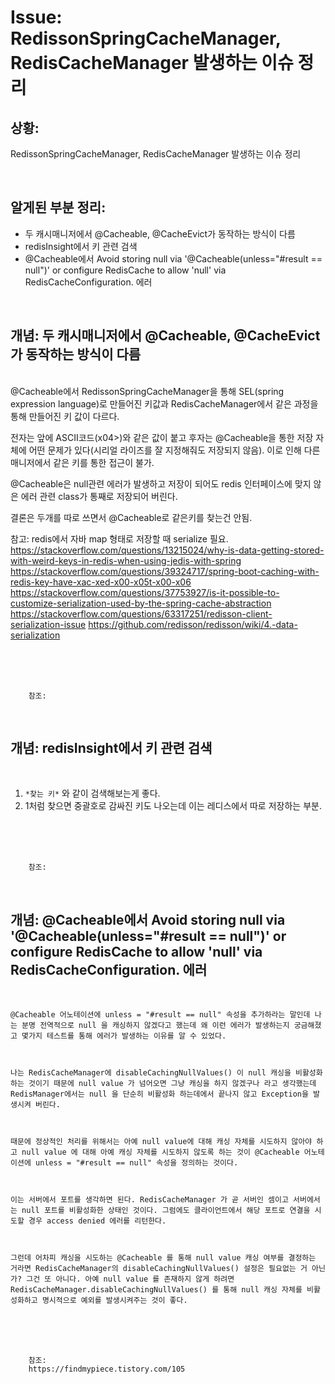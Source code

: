 <!--
author: Dailyscat
purpose: issue arrange
rules:
 (1) 헤더와 문단사이
    <br/>
    <br/>
 (2) 코드가 작성되는 부분은 >로 정리
 (3) 참조는 해당 내용 바로 아래
    <br/>
    <br/>
 (4) 명령어는 bold
 (5) 방안은 ## 안의 과정은 ###
-->

# Issue: RedissonSpringCacheManager, RedisCacheManager 발생하는 이슈 정리

## 상황:
RedissonSpringCacheManager, RedisCacheManager 발생하는 이슈 정리

<br/>

## 알게된 부분 정리:

- 두 캐시매니저에서 @Cacheable, @CacheEvict가 동작하는 방식이 다름
- redisInsight에서 키 관련 검색
- @Cacheable에서 Avoid storing null via '@Cacheable(unless="#result == null")' or configure RedisCache to allow 'null' via RedisCacheConfiguration. 에러 

<br/>

## 개념: 두 캐시매니저에서 @Cacheable, @CacheEvict가 동작하는 방식이 다름

<br/>
  @Cacheable에서
  RedissonSpringCacheManager을 통해 SEL(spring expression language)로 만들어진 키값과 RedisCacheManager에서 같은 과정을 통해 만들어진 키 값이 다르다.

  전자는 앞에 ASCII코드(x04>\)와 같은 값이 붙고 후자는 @Cacheable을 통한 저장 자체에 어떤 문제가 있다(시리얼 라이즈를 잘 지정해줘도 저장되지 않음). 이로 인해 다른 매니저에서 같은 키를 통한 접근이 불가.

  @Cacheable은 null관련 에러가 발생하고 저장이 되어도 redis 인터페이스에 맞지 않은 에러 관련 class가 통째로 저장되어 버린다.

  결론은 두개를 따로 쓰면서 @Cacheable로 같은키를 찾는건 안됨.


참고: redis에서 자바 map 형태로 저장할 때 serialize 필요. 
https://stackoverflow.com/questions/13215024/why-is-data-getting-stored-with-weird-keys-in-redis-when-using-jedis-with-spring
https://stackoverflow.com/questions/39324717/spring-boot-caching-with-redis-key-have-xac-xed-x00-x05t-x00-x06
https://stackoverflow.com/questions/37753927/is-it-possible-to-customize-serialization-used-by-the-spring-cache-abstraction
https://stackoverflow.com/questions/63317251/redisson-client-serialization-issue
https://github.com/redisson/redisson/wiki/4.-data-serialization

<br/>
<br/>
<br/>

        참조:

<br/>

## 개념: redisInsight에서 키 관련 검색

<br/>

1. `*찾는 키*` 와 같이 검색해보는게 좋다.
2. 1처럼 찾으면 중괄호로 감싸진 키도 나오는데 이는 레디스에서 따로 저장하는 부분.

<br/>
<br/>
<br/>

        참조:

<br/>

## 개념: @Cacheable에서 Avoid storing null via '@Cacheable(unless="#result == null")' or configure RedisCache to allow 'null' via RedisCacheConfiguration. 에러 

<br/>

```
@Cacheable 어노테이션에 unless = "#result == null" 속성을 추가하라는 말인데 나는 분명 전역적으로 null 을 캐싱하지 않겠다고 했는데 왜 이런 에러가 발생하는지 궁금해졌고 몇가지 테스트를 통해 에러가 발생하는 이유를 알 수 있었다.

 

나는 RedisCacheManager에 disableCachingNullValues() 이 null 캐싱을 비활성화 하는 것이기 때문에 null value 가 넘어오면 그냥 캐싱을 하지 않겠구나 라고 생각했는데 RedisManager에서는 null 을 단순히 비활성화 하는데에서 끝나지 않고 Exception을 발생시켜 버린다. 

 

때문에 정상적인 처리를 위해서는 아예 null value에 대해 캐싱 자체를 시도하지 않아야 하고 null value 에 대해 아예 캐싱 자체를 시도하지 않도록 하는 것이 @Cacheable 어노테이션에 unless = "#result == null" 속성을 정의하는 것이다.

 

이는 서버에서 포트를 생각하면 된다. RedisCacheManager 가 곧 서버인 셈이고 서버에서는 null 포트를 비활성화한 상태인 것이다. 그럼에도 클라이언트에서 해당 포트로 연결을 시도할 경우 access denied 에러를 리턴한다.

 

그런데 어차피 캐싱을 시도하는 @Cacheable 를 통해 null value 캐싱 여부를 결정하는 거라면 RedisCacheManager의 disableCachingNullValues() 설정은 필요없는 거 아닌가? 그건 또 아니다. 아예 null value 를 존재하지 않게 하려면 RedisCacheManager.disableCachingNullValues() 를 통해 null 캐싱 자체를 비활성화하고 명시적으로 예외를 발생시켜주는 것이 좋다.
```

<br/>
<br/>
<br/>

        참조:
        https://findmypiece.tistory.com/105

<br/>